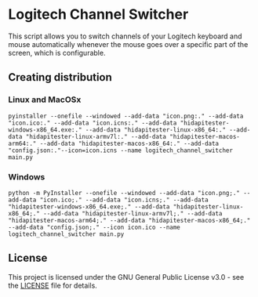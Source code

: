 # Logitech Channel Switcher

This script allows you to switch channels of your Logitech keyboard and mouse automatically whenever the mouse goes over a specific part of the screen, which is configurable.

## Creating distribution

### Linux and MacOSx
```
pyinstaller --onefile --windowed --add-data "icon.png:." --add-data "icon.ico:." --add-data "icon.icns:." --add-data "hidapitester-windows-x86_64.exe:." --add-data "hidapitester-linux-x86_64:." --add-data "hidapitester-linux-armv7l:." --add-data "hidapitester-macos-arm64:." --add-data "hidapitester-macos-x86_64:." --add-data "config.json:."--icon=icon.icns --name logitech_channel_switcher main.py
```

### Windows
```
python -m PyInstaller --onefile --windowed --add-data "icon.png;." --add-data "icon.ico;." --add-data "icon.icns;." --add-data "hidapitester-windows-x86_64.exe;." --add-data "hidapitester-linux-x86_64;." --add-data "hidapitester-linux-armv7l;." --add-data "hidapitester-macos-arm64;." --add-data "hidapitester-macos-x86_64;." --add-data "config.json;." --icon icon.ico --name logitech_channel_switcher main.py
```
## License

This project is licensed under the GNU General Public License v3.0 - see the [LICENSE](LICENSE) file for details.
